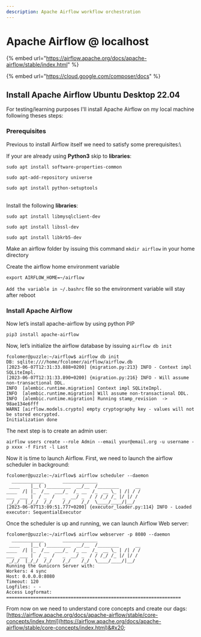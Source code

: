 ```yaml
---
description: Apache Airflow workflow orchestration
---
```


# Apache Airflow @ localhost

{% embed url="https://airflow.apache.org/docs/apache-airflow/stable/index.html" %}

{% embed url="https://cloud.google.com/composer/docs" %}

## Install Apache Airflow Ubuntu Desktop 22.04&#x20;

For testing/learning purposes I'll install Apache Airflow on my local machine following theses steps:

### Prerequisites&#x20;

Previous to install Airflow itself we need to satisfy some prerequisites:\


If your are already using **Python3** skip to **libraries**:

`sudo apt install software-properties-common`

`sudo apt-add-repository universe`

`sudo apt install python-setuptools`

\
Install the following **libraries**:

`sudo apt install libmysqlclient-dev`

`sudo apt install libssl-dev`

`sudo apt install libkrb5-dev`



Make an airflow folder by issuing this command `mkdir airflow` in your home directory

Create the airflow home environment variable

`export AIRFLOW_HOME=~/airflow`

`Add the variable in ~/.bashrc` file so the environment variable will stay after reboot

### Install Apache Airflow

Now let’s install apache-airflow by using python PIP

```
pip3 install apache-airflow
```

Now, let’s initialize the airflow database by issuing `airflow db init`

```
fcolomer@puzzle:~/airflow$ airflow db init
DB: sqlite:////home/fcolomer/airflow/airflow.db
[2023-06-07T12:31:33.888+0200] {migration.py:213} INFO - Context impl SQLiteImpl.
[2023-06-07T12:31:33.890+0200] {migration.py:216} INFO - Will assume non-transactional DDL.
INFO  [alembic.runtime.migration] Context impl SQLiteImpl.
INFO  [alembic.runtime.migration] Will assume non-transactional DDL.
INFO  [alembic.runtime.migration] Running stamp_revision  -> 98ae134e6fff
WARNI [airflow.models.crypto] empty cryptography key - values will not be stored encrypted.
Initialization done

```

The next step is to create an admin user:

```
airflow users create --role Admin --email your@email.org -u username -p xxxx -f First -l Last
```

Now it is time to launch Airflow. First, we need to launch the airflow scheduler in background:

```
fcolomer@puzzle:~/airflow$ airflow scheduler --daemon
  ____________       _____________
 ____    |__( )_________  __/__  /________      __
____  /| |_  /__  ___/_  /_ __  /_  __ \_ | /| / /
___  ___ |  / _  /   _  __/ _  / / /_/ /_ |/ |/ /
 _/_/  |_/_/  /_/    /_/    /_/  \____/____/|__/
[2023-06-07T13:09:51.777+0200] {executor_loader.py:114} INFO - Loaded executor: SequentialExecutor
```

Once the scheduler is up and running, we can launch Airflow Web server:

```
fcolomer@puzzle:~/airflow$ airflow webserver -p 8080 --daemon
  ____________       _____________
 ____    |__( )_________  __/__  /________      __
____  /| |_  /__  ___/_  /_ __  /_  __ \_ | /| / /
___  ___ |  / _  /   _  __/ _  / / /_/ /_ |/ |/ /
 _/_/  |_/_/  /_/    /_/    /_/  \____/____/|__/
Running the Gunicorn Server with:
Workers: 4 sync
Host: 0.0.0.0:8080
Timeout: 120
Logfiles: - -
Access Logformat: 
=================================================================

```

From now on we need to understand core concepts and create our dags: \
[https://airflow.apache.org/docs/apache-airflow/stable/core-concepts/index.html](https://airflow.apache.org/docs/apache-airflow/stable/core-concepts/index.html)&#x20;
